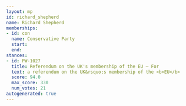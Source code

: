 ```yaml
---
layout: mp
id: richard_shepherd
name: Richard Shepherd
memberships:
- id: con
  name: Conservative Party
  start: 
  end: 
stances:
- id: PW-1027
  title: Referendum on the UK's membership of the EU — For
  text: a referendum on the UK&rsquo;s membership of the <b>EU</b>
  score: 94.0
  max_score: 330
  num_votes: 21
autogenerated: true
---
```

